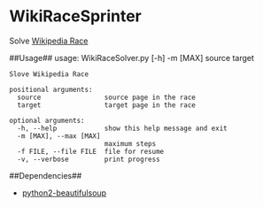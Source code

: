 WikiRaceSprinter
================

Solve [Wikipedia Race](http://en.wikipedia.org/wiki/Wikipedia:Wikirace)

##Usage##
	usage: WikiRaceSolver.py [-h] -m [MAX] source target

	Slove Wikipedia Race

	positional arguments:
	  source                source page in the race
	  target                target page in the race

	optional arguments:
	  -h, --help            show this help message and exit
	  -m [MAX], --max [MAX]
                        	maximum steps
	  -f FILE, --file FILE  file for resume
	  -v, --verbose         print progress
##Dependencies##
* [python2-beautifulsoup](http://www.crummy.com/software/BeautifulSoup/)
